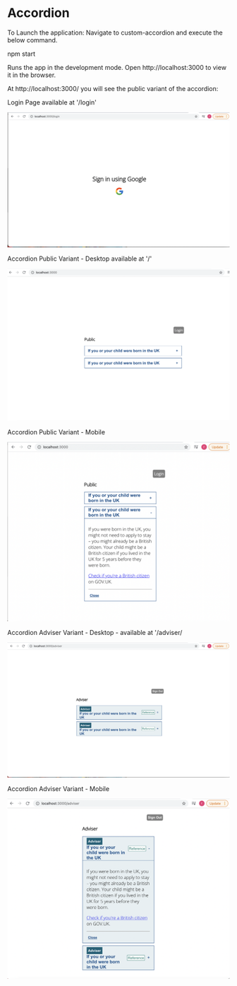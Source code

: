 # Accordion

To Launch the application: Navigate to custom-accordion and execute the below command.

npm start

Runs the app in the development mode.
Open http://localhost:3000 to view it in the browser.

At http://localhost:3000/ you will see the public variant of the accordion:

Login Page available at '/login'

![Login Page](/acc-images/login-page.png?raw=true "Login Page")

Accordion Public Variant - Desktop available at '/'

![Accordion Public Desktop view](/acc-images/accordion-public-desktop.png?raw=true "Accordion Public Desktop view")

Accordion Public Variant - Mobile

![Accordion Public Mobile view](/acc-images/accordion-public-mobile.png?raw=true "Accordion Public Mobile view")

Accordion Adviser Variant - Desktop - available at '/adviser/

![Accordion Adviser Desktop view](/acc-images/accordion-adviser-desktop.png?raw=true "Accordion Adviser Desktop view")

Accordion Adviser Variant - Mobile

![Accordion Adviser Mobile view](/acc-images/accordion-adviser-mobile-expanded.png?raw=true "Accordion Adviser Mobile view")
